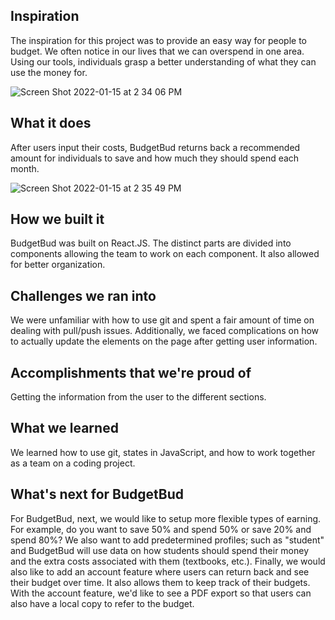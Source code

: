 ## Inspiration

The inspiration for this project was to provide an easy way for people to budget. We often notice in our lives that we can overspend in one area. Using our tools, individuals grasp a better understanding of what they can use the money for.

![Screen Shot 2022-01-15 at 2 34 06 PM](https://user-images.githubusercontent.com/82774370/149635446-adaeb836-2854-4e2b-afdc-76e579da282c.png)

## What it does

After users input their costs, BudgetBud returns back a recommended amount for individuals to save and how much they should spend each month.

![Screen Shot 2022-01-15 at 2 35 49 PM](https://user-images.githubusercontent.com/82774370/149635499-5eca2eef-a8c5-4e65-9a6b-dde1b551abd6.png)

## How we built it

BudgetBud was built on React.JS. The distinct parts are divided into components allowing the team to work on each component. It also allowed for better organization.

## Challenges we ran into

We were unfamiliar with how to use git and spent a fair amount of time on dealing with pull/push issues. Additionally, we faced complications on how to actually update the elements on the page after getting user information.

## Accomplishments that we're proud of

Getting the information from the user to the different sections.

## What we learned

We learned how to use git, states in JavaScript, and how to work together as a team on a coding project.

## What's next for BudgetBud

For BudgetBud, next, we would like to setup more flexible types of earning. For example, do you want to save 50% and spend 50% or save 20% and spend 80%? We also want to add predetermined profiles; such as "student" and BudgetBud will use data on how students should spend their money and the extra costs associated with them (textbooks, etc.). Finally, we would also like to add an account feature where users can return back and see their budget over time. It also allows them to keep track of their budgets. With the account feature, we'd like to see a PDF export so that users can also have a local copy to refer to the budget.
